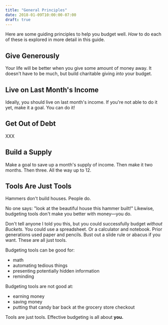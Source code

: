 ```yaml
---
title: "General Principles"
date: 2018-01-09T10:00:00-07:00
draft: true
---
```


Here are some guiding principles to help you budget well.  *How* to do each of these is explored in more detail in this guide.

## Give Generously

Your life will be better when you give some amount of money away.  It doesn't have to be much, but build charitable giving *into* your budget.

## Live on Last Month's Income

Ideally, you should live on last month's income.  If you're not able to do it yet, make it a goal.  You can do it!

## Get Out of Debt

XXX

## Build a Supply

Make a goal to save up a month's supply of income.  Then make it two months.  Then three.  All the way up to 12.

## Tools Are Just Tools

Hammers don't build houses.  People do.

No one says: "look at the beautiful house this hammer built!"  Likewise, budgeting tools don't make you better with money&mdash;you do.

Don't tell anyone I told you this, but you could successfully budget *without Buckets.*  You could use a spreadsheet.  Or a calculator and notebook.  Prior generations used paper and pencils.  Bust out a slide rule or abacus if you want.  These are all just tools.

Budgeting tools can be good for:

- math
- automating tedious things
- presenting potentially hidden information
- reminding

Budgeting tools are not good at:

- earning money
- saving money
- putting that candy bar back at the grocery store checkout

Tools are just tools.  Effective budgeting is all about **you.**

